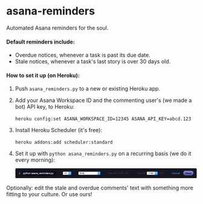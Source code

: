 asana-reminders
===============

Automated Asana reminders for the soul.

#### Default reminders include:

- Overdue notices, whenever a task is past its due date.
- Stale notices, whenever a task's last story is over 30 days old.

#### How to set it up (on Heroku):

1. Push `asana_reminders.py` to a new or existing Heroku app.

2. Add your Asana Workspace ID and the commenting user's (we made a bot) API key, to Heroku:

   `heroku config:set ASANA_WORKSPACE_ID=12345 ASANA_API_KEY=abcd.123`

3. Install Heroku Scheduler (it's free):

   `heroku addons:add scheduler:standard`

4. Set it up with `python asana_reminders.py` on a recurring basis (we do it every morning):

   ![](images/heroku-scheduler-settings.png)

Optionally: edit the stale and overdue comments' text with something more fitting to your culture. Or use ours!